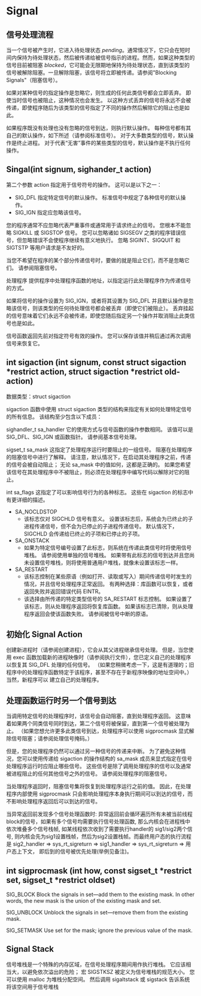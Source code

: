 # Signal

## 信号处理流程

当一个信号被产生时，它进入待处理状态 *pending*。通常情况下，它只会在短时间内保持为待处理状态，然后被传递给被信号指示的进程。然而，如果这种类型的信号目前被阻塞 *blocked*，它可能会无限期地保持为待处理状态，直到该类型的信号被解除阻塞。一旦解除阻塞，该信号将立即被传递。请参阅"Blocking Signals"（阻塞信号）。

如果对某种信号的指定操作是忽略它，则生成的任何此类信号都会立即丢弃。 即使当时信号也被阻止，这种情况也会发生。 以这种方式丢弃的信号将永远不会被传递，即使程序随后为该类型的信号指定了不同的操作然后解除它的阻止也是如此。

如果程序既没有处理也没有忽略的信号到达，则执行默认操作。 每种信号都有其自己的默认操作，如下所述（请参阅标准信号）。 对于大多数类型的信号，默认操作是终止进程。 对于代表“无害”事件的某些类型的信号，默认操作是不执行任何操作。

## Singal(int signum, sighander_t action)

第二个参数 action 指定用于信号符号的操作。 这可以是以下之一：

* SIG_DFL 指定特定信号的默认操作。 标准信号中规定了各种信号的默认操作。
* SIG_IGN 指定应忽略该信号。

您的程序通常不应忽略代表严重事件或通常用于请求终止的信号。 您根本不能忽略 SIGKILL 或 SIGSTOP 信号。 您可以忽略诸如 SIGSEGV 之类的程序错误信号，但忽略错误不会使程序继续有意义地执行。 忽略 SIGINT、SIGQUIT 和 SIGTSTP 等用户请求是不友好的。

当您不希望在程序的某个部分传递信号时，要做的就是阻止它们，而不是忽略它们。 请参阅阻塞信号。

处理程序
提供程序中处理程序函数的地址，以指定运行此处理程序作为传递信号的方式。

如果将信号的操作设置为 SIG_IGN，或者将其设置为 SIG_DFL 并且默认操作是忽略该信号，则该类型的任何待处理信号都会被丢弃（即使它们被阻止）。 丢弃挂起的信号意味着它们永远不会被传递，即使您随后指定另一个操作并取消阻止此类信号也是如此。

信号函数返回先前对指定符号有效的操作。 您可以保存该值并稍后通过再次调用信号来恢复它。

## int sigaction (int signum, const struct sigaction *restrict action, struct sigaction *restrict old-action)

数据类型：struct sigaction

sigaction 函数中使用 struct sigaction 类型的结构来指定有关如何处理特定信号的所有信息。 该结构至少包含以下成员：

sighandler_t sa_handler
它的使用方式与信号函数的操作参数相同。 该值可以是 SIG_DFL、SIG_IGN 或函数指针。 请参阅基本信号处理。

sigset_t sa_mask
这指定了处理程序运行时要阻止的一组信号。 阻塞在处理程序的阻塞信号中进行了解释。 请注意，默认情况下，在启动其处理程序之前，传递的信号会被自动阻止； 无论 sa_mask 中的值如何，这都是正确的。 如果您希望该信号在其处理程序中不被阻止，则必须在处理程序中编写代码以解除对它的阻止。

int sa_flags
这指定了可以影响信号行为的各种标志。 这些在 sigaction 的标志中有更详细的描述。

* SA_NOCLDSTOP
  * 该标志仅对 SIGCHLD 信号有意义。 设置该标志后，系统会为已终止的子进程传递信号，但不会为已停止的子进程传递信号。 默认情况下，SIGCHLD 会传递给已终止的子项和已停止的子项。
* SA_ONSTACK
  * 如果为特定信号编号设置了此标志，则系统在传递此类信号时将使用信号堆栈。 请参阅使用单独的信号堆栈。 如果带有此标志的信号到达并且您尚未设置信号堆栈，则将使用普通用户堆栈，就像未设置该标志一样。
* SA_RESTART
  * 该标志控制在某些原语（例如打开、读取或写入）期间传递信号时发生的情况，并且信号处理程序正常返回。 有两种选择：库函数可以恢复，或者返回失败并返回错误代码 EINTR。
  * 该选择由所传递的特定类型信号的 SA_RESTART 标志控制。 如果设置了该标志，则从处理程序返回将恢复库函数。 如果该标志已清除，则从处理程序返回会使该函数失败。 请参阅被信号中断的原语。

## 初始化 Signal Action

创建新进程时（请参阅创建进程），它会从其父进程继承信号处理。 但是，当您使用 exec 函数加载新的进程映像时（请参阅执行文件），您已定义自己的处理程序以恢复其 SIG_DFL 处理的任何信号。 （如果您稍微考虑一下，这是有道理的；旧程序中的处理程序函数特定于该程序，甚至不存在于新程序映像的地址空间中。）当然，新程序可以 建立自己的处理程序。

## 处理函数运行时另一个信号到达

当调用特定信号的处理程序时，该信号会自动阻塞，直到处理程序返回。 这意味着如果两个同类信号同时到达，第二个信号将被保留，直到第一个信号被处理为止。 （如果您想允许更多此类信号到达，处理程序可以使用 sigprocmask 显式解除信号阻塞；请参阅处理信号掩码。）

但是，您的处理程序仍然可以通过另一种信号的传递来中断。 为了避免这种情况，您可以使用传递给 sigaction 的操作结构的 sa_mask 成员来显式指定在信号处理程序运行时应阻止哪些信号。 这些信号是除了调用处理程序的信号以及通常被进程阻止的任何其他信号之外的信号。 请参阅处理程序的阻塞信号。

当处理程序返回时，阻塞信号集将恢复到处理程序运行之前的值。 因此，在处理程序内部使用 sigprocmask 只会影响处理程序本身执行期间可以到达的信号，而不影响处理程序返回后可以到达的信号。

当异常返回前发现多个信号处理函数时:    异常返回前会循环遍历所有未被当前线程block的信号，如果有多个信号均需要执行信号处理函数, 那么内核会在进程栈中依次堆叠多个信号栈帧, 如某线程依次收到了需要执行handler的 sig1/sig2两个信号, 则内核会先为sig1设置栈帧，然后为sig2设置栈帧。而最终用户态的执行流程是 sig2_handler => sys_rt_sigreturn => sig1_handler => sys_rt_sigreturn => 用户态上下文， 即后到的信号被优先处理(举例见备注)。

## int sigprocmask (int how, const sigset_t *restrict set, sigset_t *restrict oldset)

SIG_BLOCK
Block the signals in set—add them to the existing mask. In other words, the new mask is the union of the existing mask and set.

SIG_UNBLOCK
Unblock the signals in set—remove them from the existing mask.

SIG_SETMASK
Use set for the mask; ignore the previous value of the mask.

## Signal Stack

信号堆栈是一个特殊的内存区域，在信号处理程序期间用作执行堆栈。 它应该相当大，以避免依次溢出的危险； 宏 SIGSTKSZ 被定义为信号堆栈的规范大小。 您可以使用 malloc 为堆栈分配空间。 然后调用 sigaltstack 或 sigstack 告诉系统将该空间用于信号堆栈